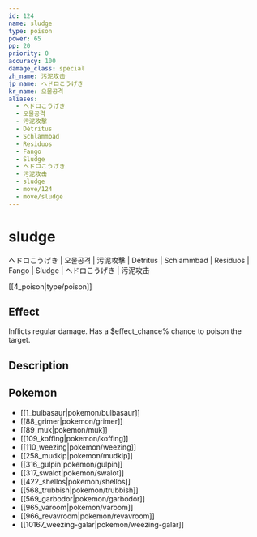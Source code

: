 ```yaml
---
id: 124
name: sludge
type: poison
power: 65
pp: 20
priority: 0
accuracy: 100
damage_class: special
zh_name: 污泥攻击
jp_name: ヘドロこうげき
kr_name: 오물공격
aliases:
  - ヘドロこうげき
  - 오물공격
  - 污泥攻擊
  - Détritus
  - Schlammbad
  - Residuos
  - Fango
  - Sludge
  - ヘドロこうげき
  - 污泥攻击
  - sludge
  - move/124
  - move/sludge
---
```

# sludge
    
ヘドロこうげき | 오물공격 | 污泥攻擊 | Détritus | Schlammbad | Residuos | Fango | Sludge | ヘドロこうげき | 污泥攻击

[[4_poison|type/poison]]

## Effect

Inflicts regular damage.  Has a $effect_chance% chance to poison the target.

## Description



## Pokemon

- [[1_bulbasaur|pokemon/bulbasaur]]
- [[88_grimer|pokemon/grimer]]
- [[89_muk|pokemon/muk]]
- [[109_koffing|pokemon/koffing]]
- [[110_weezing|pokemon/weezing]]
- [[258_mudkip|pokemon/mudkip]]
- [[316_gulpin|pokemon/gulpin]]
- [[317_swalot|pokemon/swalot]]
- [[422_shellos|pokemon/shellos]]
- [[568_trubbish|pokemon/trubbish]]
- [[569_garbodor|pokemon/garbodor]]
- [[965_varoom|pokemon/varoom]]
- [[966_revavroom|pokemon/revavroom]]
- [[10167_weezing-galar|pokemon/weezing-galar]]

